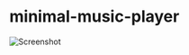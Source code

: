 # minimal-music-player

![Screenshot](https://drive.google.com/file/d/1F4kZIzWkMKVoC4SMr1t9eXkE9gC22n71/view?usp=sharing)
